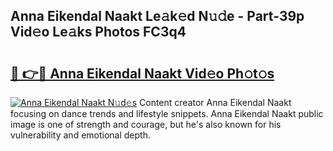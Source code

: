 ## Anna Eikendal Naakt Le𝚊k𝚎d N𝚞𝚍e - Part-39p Vid𝚎o Le𝚊ks Photos FC3q4

# <h2><a href="http://fb9upmq.evod.top/?m=Anna+Eikendal+Naakt">🔗 👉🔴 Anna Eikendal Naakt Vid𝚎o Ph𝚘t𝚘s</a></h2>

[![Anna Eikendal Naakt N𝚞d𝚎s](https://i.imgur.com/8V9OHl7.gif)](http://fb9upmq.evod.top/?m=Anna+Eikendal+Naakt)
Content creator Anna Eikendal Naakt focusing on dance trends and lifestyle snippets. Anna Eikendal Naakt public image is one of strength and courage, but he's also known for his vulnerability and emotional depth. 
